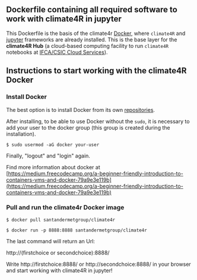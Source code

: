 
## Dockerfile containing all required software to work with climate4R in jupyter

This Dockerfile is the basis of the climate4r [Docker](https://www.docker.com/why-docker), where `climate4R` and [jupyter](https://jupyter.readthedocs.io/en/latest) frameworks are already installed. This is the base layer for the **climate4R Hub** (a cloud-based computing facility to run `climate4R` notebooks at [IFCA/CSIC Cloud Services](https://ifca.unican.es/en-us/research/advanced-computing-and-e-science)).

## Instructions to start working with the climate4R Docker

### Install Docker

The best option is to install Docker from its own [repositories](https://docs.docker.com/install/linux/docker-ce/ubuntu/#install-using-the-repository).

After installing, to be able to use Docker without the `sudo`, it is necessary to add your user to the docker group (this group is created during the installation).

```
$ sudo usermod -aG docker your-user
```

Finally, "logout" and "login" again.

Find more information about docker at [https://medium.freecodecamp.org/a-beginner-friendly-introduction-to-containers-vms-and-docker-79a9e3e119b](https://medium.freecodecamp.org/a-beginner-friendly-introduction-to-containers-vms-and-docker-79a9e3e119b)

### Pull and run the climate4r Docker image

```
$ docker pull santandermetgroup/climate4r 

$ docker run -p 8888:8888 santandermetgroup/climate4r 
```

The last command will return an Url:

http://(firstchoice or secondchoice):8888/

Write http://firstchoice:8888/ or http://secondchoice:8888/ in your browser and start working with climate4R in jupyter!

